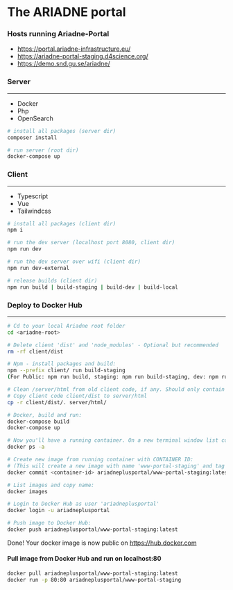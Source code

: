 # The ARIADNE portal

### Hosts running Ariadne-Portal

- https://portal.ariadne-infrastructure.eu/
- https://ariadne-portal-staging.d4science.org/
- https://demo.snd.gu.se/ariadne/

### Server
---

- Docker
- Php
- OpenSearch

``` bash
# install all packages (server dir)
composer install

# run server (root dir)
docker-compose up

```

### Client
---

- Typescript
- Vue
- Tailwindcss

``` bash
# install all packages (client dir)
npm i

# run the dev server (localhost port 8080, client dir)
npm run dev

# run the dev server over wifi (client dir)
npm run dev-external

# release builds (client dir)
npm run build | build-staging | build-dev | build-local

```

### Deploy to Docker Hub
---

``` bash
# Cd to your local Ariadne root folder
cd <ariadne-root>

# Delete client 'dist' and 'node_modules' - Optional but recommended
rm -rf client/dist

# Npm - install packages and build:
npm --prefix client/ run build-staging
(For Public: npm run build, staging: npm run build-staging, dev: npm run build-dev)

# Clean /server/html from old client code, if any. Should only contain folder '/api' with backend code.
# Copy client code client/dist to server/html
cp -r client/dist/. server/html/

# Docker, build and run:
docker-compose build
docker-compose up

# Now you'll have a running container. On a new terminal window list containers and copy container id:
docker ps -a

# Create new image from running container with CONTAINER ID:
# (This will create a new image with name 'www-portal-staging' and tag 'latest')
docker commit <container-id> ariadneplusportal/www-portal-staging:latest

# List images and copy name:
docker images

# Login to Docker Hub as user 'ariadneplusportal'
docker login -u ariadneplusportal

# Push image to Docker Hub:
docker push ariadneplusportal/www-portal-staging:latest

```

Done! Your docker image is now public on https://hub.docker.com

#### Pull image from Docker Hub and run on localhost:80
``` bash
docker pull ariadneplusportal/www-portal-staging:latest
docker run -p 80:80 ariadneplusportal/www-portal-staging
```
